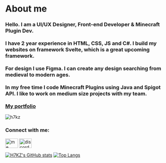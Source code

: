 <h1 align="left">About me</h1>
<h3 align="left">Hello. I am a UI/UX Designer, Front-end Developer & Minecraft Plugin Dev.<br>
<br>
I have 2 year experience in HTML, CSS, JS and C#. I build my websites on framework Svelte, which is a great upcoming framework.<br>
<br>
For design I use Figma. I can create any design searching from medieval to modern ages.<br>
<br>
In my free time I code Minecraft Plugins using Java and Spigot API. I like to work on medium size projects with my team.<br>
<br>
<a href="https://kominekjan.cz/">My portfolio</a></h3>

<p align="left"> <img src="https://komarev.com/ghpvc/?username=h7kz&label=Profile%20views&color=0e75b6&style=flat" alt="h7kz" /> </p>

<h3 align="left" padding=0>Connect with me:</h3>
<p align="left">
<a href="https://www.linkedin.com/in/jan-kom%C3%ADnek-36b4b7209/" target="blank"><img align="center" src="https://raw.githubusercontent.com/rahuldkjain/github-profile-readme-generator/master/src/images/icons/Social/linked-in-alt.svg" alt="me" height="30" width="40" /></a>
<a href="https://discord.gg/https://discord.gg/xdjgTDgRfd" target="blank"><img align="center" src="https://raw.githubusercontent.com/rahuldkjain/github-profile-readme-generator/master/src/images/icons/Social/discord.svg" alt="discord" height="30" width="40" /></a>
</p>

[![H7KZ's GitHub stats](https://github-readme-stats.vercel.app/api?username=H7KZ&theme=react)](https://github.com/H7KZ/H7KZ)
[![Top Langs](https://github-readme-stats.vercel.app/api/top-langs/?username=H7KZ&layout=compact&theme=react)](https://github.com/H7KZ/H7KZ)


